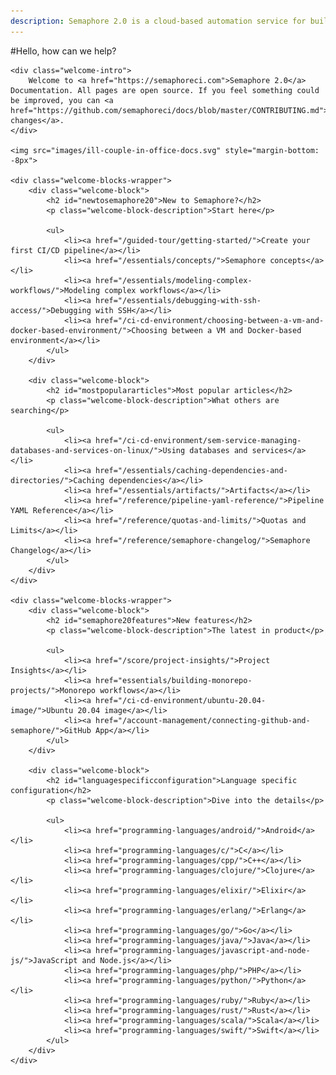 ```yaml
---
description: Semaphore 2.0 is a cloud-based automation service for building, testing and deploying software. Welcome to Semaphore 2.0 Documentation!
---
```


#Hello, how can we help?

<div class="welcome-page">

    <div class="welcome-intro">
        Welcome to <a href="https://semaphoreci.com">Semaphore 2.0</a> Documentation. All pages are open source. If you feel something could be improved, you can <a href="https://github.com/semaphoreci/docs/blob/master/CONTRIBUTING.md">propose changes</a>.
    </div>

    <img src="images/ill-couple-in-office-docs.svg" style="margin-bottom: -8px">

    <div class="welcome-blocks-wrapper">
        <div class="welcome-block">
            <h2 id="newtosemaphore20">New to Semaphore?</h2>
            <p class="welcome-block-description">Start here</p>

            <ul>
                <li><a href="/guided-tour/getting-started/">Create your first CI/CD pipeline</a></li>
                <li><a href="/essentials/concepts/">Semaphore concepts</a></li>
                <li><a href="/essentials/modeling-complex-workflows/">Modeling complex workflows</a></li>
                <li><a href="/essentials/debugging-with-ssh-access/">Debugging with SSH</a></li>
                <li><a href="/ci-cd-environment/choosing-between-a-vm-and-docker-based-environment/">Choosing between a VM and Docker-based environment</a></li>
            </ul>
        </div>

        <div class="welcome-block">
            <h2 id="mostpopulararticles">Most popular articles</h2>
            <p class="welcome-block-description">What others are searching</p>

            <ul>
                <li><a href="/ci-cd-environment/sem-service-managing-databases-and-services-on-linux/">Using databases and services</a></li>
                <li><a href="/essentials/caching-dependencies-and-directories/">Caching dependencies</a></li>
                <li><a href="/essentials/artifacts/">Artifacts</a></li>
                <li><a href="/reference/pipeline-yaml-reference/">Pipeline YAML Reference</a></li>
                <li><a href="/reference/quotas-and-limits/">Quotas and Limits</a></li>
                <li><a href="/reference/semaphore-changelog/">Semaphore Changelog</a></li>
            </ul>
        </div>
    </div>

    <div class="welcome-blocks-wrapper">
        <div class="welcome-block">
            <h2 id="semaphore20features">New features</h2>
            <p class="welcome-block-description">The latest in product</p>

            <ul>
                <li><a href="/score/project-insights/">Project Insights</a></li>
                <li><a href="essentials/building-monorepo-projects/">Monorepo workflows</a></li>
                <li><a href="/ci-cd-environment/ubuntu-20.04-image/">Ubuntu 20.04 image</a></li>
                <li><a href="/account-management/connecting-github-and-semaphore/">GitHub App</a></li>
            </ul>
        </div>

        <div class="welcome-block">
            <h2 id="languagespecificconfiguration">Language specific configuration</h2>
            <p class="welcome-block-description">Dive into the details</p>

            <ul>
                <li><a href="programming-languages/android/">Android</a></li>
                <li><a href="programming-languages/c/">C</a></li>
                <li><a href="programming-languages/cpp/">C++</a></li>
                <li><a href="programming-languages/clojure/">Clojure</a></li>
                <li><a href="programming-languages/elixir/">Elixir</a></li>
                <li><a href="programming-languages/erlang/">Erlang</a></li>
                <li><a href="programming-languages/go/">Go</a></li>
                <li><a href="programming-languages/java/">Java</a></li>
                <li><a href="programming-languages/javascript-and-node-js/">JavaScript and Node.js</a></li>
                <li><a href="programming-languages/php/">PHP</a></li>
                <li><a href="programming-languages/python/">Python</a></li>
                <li><a href="programming-languages/ruby/">Ruby</a></li>
                <li><a href="programming-languages/rust/">Rust</a></li>
                <li><a href="programming-languages/scala/">Scala</a></li>
                <li><a href="programming-languages/swift/">Swift</a></li>
            </ul>
        </div>
    </div>

</div>
